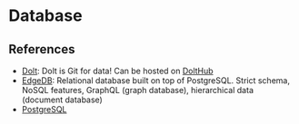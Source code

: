 # Database

## References

* [Dolt](https://github.com/liquidata-inc/dolt): Dolt is Git for data! Can be hosted on [DoltHub](https://www.dolthub.com/)
* [EdgeDB](https://edgedb.com): Relational database built on top of PostgreSQL. Strict schema, NoSQL features, GraphQL (graph database), hierarchical data (document database)
* [PostgreSQL](https://www.postgresql.org)